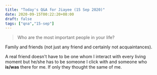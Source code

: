 ```yaml
---
title: "Today's Q&A for Jiayee (15 Sep 2020)"
date: 2020-09-15T00:22:20+08:00
draft: false
tags: ["qna","15-sep"]
---
```

> Who are the most important people in your life?

Family and friends (not just any friend and certainly not acquaintances).

A real friend doesn't have to be one whom I interact with every living moment but he/she has to be someone I click with and someone who **is/was** there for me. If only they thought the same of me.
